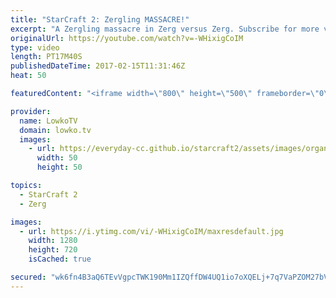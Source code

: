 ```yaml
---
title: "StarCraft 2: Zergling MASSACRE!"
excerpt: "A Zergling massacre in Zerg versus Zerg. Subscribe for more videos: http://lowko.tv/youtube Hotkeys and control groups explained: https://goo.gl/E21s9v  In this Zerg versus Zerg match we have two players, one in Silver League and one in Gold League. Both decide to open up reasonably standard, however"
originalUrl: https://youtube.com/watch?v=-WHixigCoIM
type: video
length: PT17M40S
publishedDateTime: 2017-02-15T11:31:46Z
heat: 50

featuredContent: "<iframe width=\"800\" height=\"500\" frameborder=\"0\" src=\"https://www.youtube.com/embed/-WHixigCoIM\" allow=\"accelerometer; autoplay; encrypted-media; gyroscope; picture-in-picture\" allowfullscreen></iframe>"

provider:
  name: LowkoTV
  domain: lowko.tv
  images:
    - url: https://everyday-cc.github.io/starcraft2/assets/images/organizations/lowko.tv-50x50.jpg
      width: 50
      height: 50

topics:
  - StarCraft 2
  - Zerg

images:
  - url: https://i.ytimg.com/vi/-WHixigCoIM/maxresdefault.jpg
    width: 1280
    height: 720
    isCached: true

secured: "wk6fn4B3aQ6TEvVgpcTWK190Mm1IZQffDW4UQ1io7oXQELj+7q7VaPZOM27bVFH7i6woGle0WWmFkjupGNjJl5UWV5DapqxU26euzLc0Rk4Ps93fVJJ1rRpMTG5g57K8sekO+x8IuarFMjmcCkf58H1JbOyHxZVOLHlQD/xQ7kZoLJoKVq4svTrvqNkjyzONaOjV2OipV+Kqdr1rKD1JTWcI3xgWbeg94aJDfcXAfscaVDmE8jv3fEt0zmWgOHiMjL3tluVlY7/BNatH/DniEW3ctcuQPpegU42SlJpLUmw8BUvxNrHvq2m97v4k0JmWhWhSCPvyinhpZxci4igFLXd8IG/4VTn/2d6EtPt+YEIO0kF9M8jZJdpZNsk+1fBhC0IiqNgRFmhpQHiOhD2X0tSCHr+/8t9y2TQ1NuBzERvmtwCTd1vEuQ47Ih5hNv1c;U5MIGpoh3/JR3Y6rkLXgkw=="
---
```


